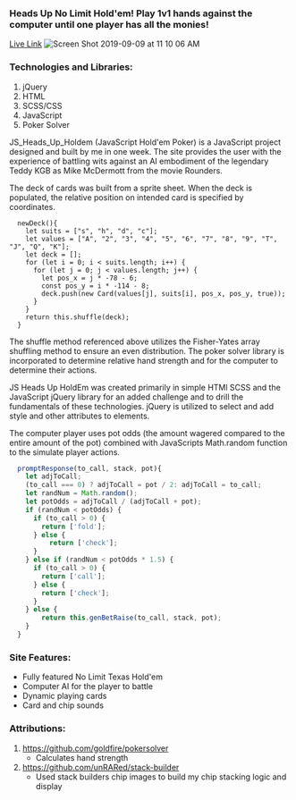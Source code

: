 ### Heads Up No Limit Hold'em! Play 1v1 hands against the computer until one player has all the monies!

[Live Link](https://acesandeights.firebaseapp.com//)
![Screen Shot 2019-09-09 at 11 10 06 AM](https://user-images.githubusercontent.com/16912968/64555608-8c57e580-d2f2-11e9-9d78-79751099d82c.png)

### Technologies and Libraries:
 1. jQuery
 2. HTML
 3. SCSS/CSS
 4. JavaScript
 5. Poker Solver

JS_Heads_Up_Holdem (JavaScript Hold'em Poker) is a JavaScript project designed and built by me in one week. The site provides the user with the experience of battling wits against an AI embodiment of the legendary Teddy KGB as Mike McDermott from the movie Rounders.

The deck of cards was built from a sprite sheet. When the deck is populated, the relative position on intended card is specified by coordinates.

``` javsacript
  newDeck(){
    let suits = ["s", "h", "d", "c"];
    let values = ["A", "2", "3", "4", "5", "6", "7", "8", "9", "T", "J", "Q", "K"];
    let deck = [];
    for (let i = 0; i < suits.length; i++) {
      for (let j = 0; j < values.length; j++) {
        let pos_x = j * -78 - 6;
        const pos_y = i * -114 - 8;
        deck.push(new Card(values[j], suits[i], pos_x, pos_y, true));
      }
    }
    return this.shuffle(deck);
  }
```

The shuffle method referenced above utilizes the Fisher-Yates array shuffling method to ensure an even distribution. The poker solver library is incorporated to determine relative hand strength and for the computer to determine their actions.

JS Heads Up HoldEm was created primarily in simple HTMl SCSS and the JavaScript jQuery library for an added challenge and to drill the fundamentals of these technologies. jQuery is utilized to select and add style and other attributes to elements.

The computer player uses pot odds (the amount wagered compared to the entire amount of the pot) combined with JavaScripts Math.random function to the simulate player actions.

``` javascript
  promptResponse(to_call, stack, pot){
    let adjToCall;
    (to_call === 0) ? adjToCall = pot / 2: adjToCall = to_call;
    let randNum = Math.random();
    let potOdds = adjToCall / (adjToCall + pot); 
    if (randNum < potOdds) {
      if (to_call > 0) {
        return ['fold'];
      } else {
          return ['check'];
      }
    } else if (randNum < potOdds * 1.5) {
      if (to_call > 0) {
        return ['call'];
      } else {
        return ['check'];
      }
    } else {
        return this.genBetRaise(to_call, stack, pot);
    }
  }
```

### Site Features:

* Fully featured No Limit Texas Hold'em
* Computer AI for the player to battle
* Dynamic playing cards
* Card and chip sounds

### Attributions:
 1. https://github.com/goldfire/pokersolver
    * Calculates hand strength
 2. https://github.com/unRARed/stack-builder
    * Used stack builders chip images to build my chip stacking logic and display
